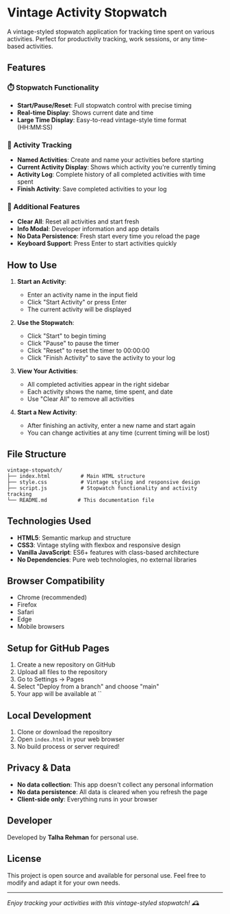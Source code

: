 # Vintage Activity Stopwatch

A vintage-styled stopwatch application for tracking time spent on various activities. Perfect for productivity tracking, work sessions, or any time-based activities.

## Features

### ⏱️ Stopwatch Functionality
- **Start/Pause/Reset**: Full stopwatch control with precise timing
- **Real-time Display**: Shows current date and time
- **Large Time Display**: Easy-to-read vintage-style time format (HH:MM:SS)

### 📝 Activity Tracking
- **Named Activities**: Create and name your activities before starting
- **Current Activity Display**: Shows which activity you're currently timing
- **Activity Log**: Complete history of all completed activities with time spent
- **Finish Activity**: Save completed activities to your log


### 🔧 Additional Features
- **Clear All**: Reset all activities and start fresh
- **Info Modal**: Developer information and app details
- **No Data Persistence**: Fresh start every time you reload the page
- **Keyboard Support**: Press Enter to start activities quickly

## How to Use

1. **Start an Activity**:
   - Enter an activity name in the input field
   - Click "Start Activity" or press Enter
   - The current activity will be displayed

2. **Use the Stopwatch**:
   - Click "Start" to begin timing
   - Click "Pause" to pause the timer
   - Click "Reset" to reset the timer to 00:00:00
   - Click "Finish Activity" to save the activity to your log

3. **View Your Activities**:
   - All completed activities appear in the right sidebar
   - Each activity shows the name, time spent, and date
   - Use "Clear All" to remove all activities

4. **Start a New Activity**:
   - After finishing an activity, enter a new name and start again
   - You can change activities at any time (current timing will be lost)

## File Structure

```
vintage-stopwatch/
├── index.html          # Main HTML structure
├── style.css           # Vintage styling and responsive design
├── script.js           # Stopwatch functionality and activity tracking
└── README.md          # This documentation file
```

## Technologies Used

- **HTML5**: Semantic markup and structure
- **CSS3**: Vintage styling with flexbox and responsive design
- **Vanilla JavaScript**: ES6+ features with class-based architecture
- **No Dependencies**: Pure web technologies, no external libraries

## Browser Compatibility

- Chrome (recommended)
- Firefox
- Safari
- Edge
- Mobile browsers

## Setup for GitHub Pages

1. Create a new repository on GitHub
2. Upload all files to the repository
3. Go to Settings → Pages
4. Select "Deploy from a branch" and choose "main"
5. Your app will be available at ``

## Local Development

1. Clone or download the repository
2. Open `index.html` in your web browser
3. No build process or server required!

## Privacy & Data

- **No data collection**: This app doesn't collect any personal information
- **No data persistence**: All data is cleared when you refresh the page
- **Client-side only**: Everything runs in your browser

## Developer

Developed by **Talha Rehman** for personal use.

## License

This project is open source and available for personal use. Feel free to modify and adapt it for your own needs.

---

*Enjoy tracking your activities with this vintage-styled stopwatch! 🕰️*
